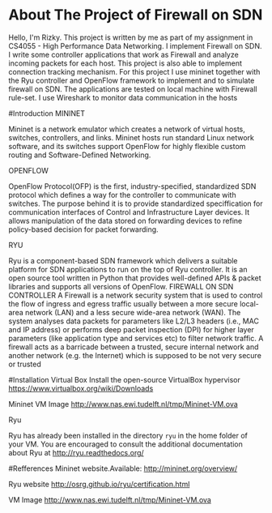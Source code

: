 # About The Project of Firewall on SDN
Hello, I'm Rizky.  This project is written by me as part of my assignment in CS4055 - High Performance Data Networking. 
I implement Firewall on SDN.  I write some controller applications that work as Firewall and analyze incoming packets for each host. This project is also able to implement connection tracking mechanism. For this project I use mininet together with the  Ryu controller and OpenFlow framework to implement and to simulate firewall on SDN.  The applications are tested on local machine with Firewall rule-set. I use Wireshark to monitor data communication in the hosts

#Introduction
MININET 

Mininet is a network emulator which creates a network of virtual hosts, switches, controllers, and links. Mininet hosts run standard Linux network software, and its switches support OpenFlow for highly flexible custom routing and Software-Defined Networking. 

OPENFLOW 

OpenFlow Protocol(OFP) is the first, industry-specified, standardized SDN protocol which defines a way for the controller to communicate with switches.  The purpose behind it is to provide standardized speciffication for communication interfaces of Control and Infrastructure Layer devices.  It allows manipulation of the data stored on forwarding devices to refine policy-based decision for packet forwarding.

RYU 

Ryu  is a component-based SDN framework which delivers a suitable platform for SDN applications to run on the top of Ryu controller. It is an open source tool written in Python that provides well-defined APIs & packet libraries and supports all versions of OpenFlow. 
FIREWALL ON SDN CONTROLLER 
A Firewall is a network security system that is used to control the flow of ingress and egress traffic usually between a more secure local-area network (LAN) and a less secure wide-area network (WAN). The system analyses data packets for parameters like L2/L3 headers (i.e., MAC and IP address) or performs deep packet inspection (DPI) for higher layer parameters (like application type and services etc) to filter network traffic. A firewall acts as a barricade between a trusted, secure internal network and another network (e.g. the Internet) which is supposed to be not very secure or trusted 

#Installation
Virtual Box
Install	the	open-source	VirtualBox	hypervisor	https://www.virtualbox.org/wiki/Downloads

Mininet VM Image
http://www.nas.ewi.tudelft.nl/tmp/Mininet-VM.ova

Ryu

Ryu	has	already	been	installed	in	the	directory	`ryu`	in	the	home	folder	of	your	VM.	You	are	encouraged	to	consult	the	additional	documentation	about	Ryu	at	http://ryu.readthedocs.org/	

#Refferences
Mininet website.Available: http://mininet.org/overview/ 

Ryu website http://osrg.github.io/ryu/certification.html

VM Image http://www.nas.ewi.tudelft.nl/tmp/Mininet-VM.ova 
